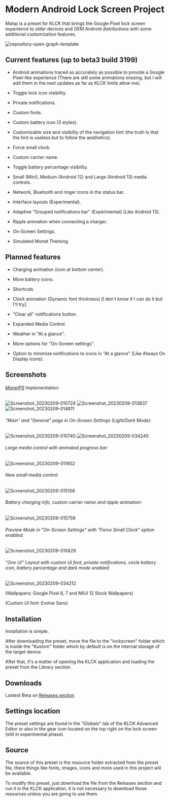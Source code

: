 # Modern Android Lock Screen Project
Malsp is a preset for KLCK that brings the Google Pixel lock screen experience to older devices and OEM Android distributions with some additional customization features.

![repository-open-graph-template](https://user-images.githubusercontent.com/51493723/217698608-f15c79a3-b74d-40db-a81b-199a223cb789.jpg)

## Current features (up to beta3 build 3199)

- Android animations traced as accurately as possible to provide a Google Pixel-like experience (There are still some animations missing, but I will add them in the next updates as far as KLCK limits allow me).

- Toggle lock icon visibility.

- Private notifications.

- Custom fonts.

- Custom battery icon (3 styles).

- Customizable size and visibility of the navigation hint (the truth is that the hint is useless but to follow the aesthetics).

- Force small clock.

- Custom carrier name.

- Toggle battery percentage visibility.

- Small (Mini), Medium (Android 12) and Large (Android 13) media controls.

- Network, Bluetooth and ringer icons in the status bar.

- Interface layouts (Experimental).

- Adaptive "Grouped notifications bar" (Experimental) [Like Android 13].

- Ripple animation when connecting a charger.

- On-Screen Settings.

- Simulated Monet Theming.

## Planned features

- Charging animation (icon at bottom center).

- More battery icons.

- Shortcuts.

- Clock animation (Dynamic font thickness) [I don't know if I can do it but I'll try].

- "Clear all" notifications button.

- Expanded Media Control.

- Weather in "At a glance".

- More options for "On-Screen settings".

- Option to minimize notifications to icons in "At a glance" (Like Always On Display icons).

## Screenshots

###### [MonetPS](https://github.com/briankrd/MonetPS) Implementation:
![Screenshot_20230209-010724](https://user-images.githubusercontent.com/51493723/217745042-67ac4954-1b0c-4b5e-b736-c291eea253d6.png) ![Screenshot_20230209-013837](https://user-images.githubusercontent.com/51493723/217745477-a713df19-f8c3-4c88-acad-c8fc64a41985.png) ![Screenshot_20230209-014611](https://user-images.githubusercontent.com/51493723/217745531-b0225db6-9388-4a06-a47b-126a0604f899.png)

###### "Main" and "General" page in On-Screen Settings (Light/Dark Mode):
![Screenshot_20230209-010740](https://user-images.githubusercontent.com/51493723/217745709-e89a9a15-10ec-40a4-b20a-b383957485af.png) ![Screenshot_20230209-034240](https://user-images.githubusercontent.com/51493723/217749570-e4499e6a-f49a-473f-b3a8-11bc8c84e0d0.png)

###### Large media control with animated progress bar:
![Screenshot_20230209-011652](https://user-images.githubusercontent.com/51493723/217745898-3e6e7f49-3968-4515-8673-a1ff468cfb8b.png)

###### New small media control:
![Screenshot_20230209-015106](https://user-images.githubusercontent.com/51493723/217746117-14869846-17a7-4f7b-9be2-c3f1cfa9be23.png)

###### Battery charging info, custom carrier name and ripple animation:
![Screenshot_20230209-015759](https://user-images.githubusercontent.com/51493723/217746298-0f593cf0-ec2e-4c7b-a93b-35327ae6525c.png)

###### Preview Mode in "On-Screen Settings" with "Force Small Clock" option enabled:
![Screenshot_20230209-015829](https://user-images.githubusercontent.com/51493723/217746471-51cc41e4-d744-4d2d-be29-3a4fe5d2dcd3.png)

###### "One UI" Layout with custom UI font, private notifications, circle battery icon, battery percentage and dark mode enabled:
![Screenshot_20230209-034212](https://user-images.githubusercontent.com/51493723/217750515-479e503a-89aa-4b01-87a3-8b6fdc2621a2.png)

(Wallpapers: Google Pixel 6, 7 and MIUI 12 Stock Wallpapers)

(Custom UI font: Evolve Sans)

## Installation
Installation is simple.

After downloading the preset, move the file to the "lockscreen" folder which is inside the "Kustom" folder which by default is on the internal storage of the target device.

After that, it's a matter of opening the KLCK application and loading the preset from the Library section.

## Downloads

Lastest Beta on [Releases section](https://github.com/briankrd/Malsp-KUSTOM/releases/)

## Settings location

The preset settings are found in the "Globals" tab of the KLCK Advanced Editor or also in the gear icon located on the top right on the lock screen (still in experimental phase).

## Source

The source of this preset is the resource folder extracted from the preset file, there things like fonts, images, icons and more used in this project will be available.

To modify this preset, just download the file from the Releases section and run it in the KLCK application, it is not necessary to download those resources unless you are going to use them.
